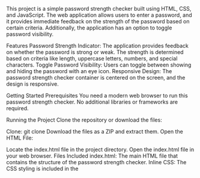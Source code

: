 This project is a simple password strength checker built using HTML, CSS, and JavaScript. The web application allows users to enter a password, and it provides immediate feedback on the strength of the password based on certain criteria. Additionally, the application has an option to toggle password visibility.

Features
Password Strength Indicator: The application provides feedback on whether the password is strong or weak. The strength is determined based on criteria like length, uppercase letters, numbers, and special characters.
Toggle Password Visibility: Users can toggle between showing and hiding the password with an eye icon.
Responsive Design: The password strength checker container is centered on the screen, and the design is responsive.

Getting Started
Prerequisites
You need a modern web browser to run this password strength checker. No additional libraries or frameworks are required.

Running the Project
Clone the repository or download the files:

Clone: git clone <repository-url>
Download the files as a ZIP and extract them.
Open the HTML File:

Locate the index.html file in the project directory.
Open the index.html file in your web browser.
Files Included
index.html: The main HTML file that contains the structure of the password strength checker.
Inline CSS: The CSS styling is included in the <style> tag within the HTML file.
JavaScript: JavaScript functionality is provided in a <script> tag inside the HTML file

Usage
Open the Password Strength Checker:

Use your browser to open the index.html file.
Enter a Password:

Enter your desired password in the input field. As you type, a strength indicator will be shown below the input field.
Check Password Strength:

The password strength will be evaluated based on the following criteria:
Length is at least 8 characters.
Contains at least one uppercase letter.
Contains at least one number.
Contains at least one special character (e.g., !@#$%^&*).
If the password meets all criteria, it is marked as "Strong" with a green checkmark (✔️). Otherwise, it is marked as "Weak" with a red cross (❌).
Toggle Password Visibility:

Click the eye icon (👁️) to toggle between showing and hiding the password.
Project Structure
The password strength checker is composed of the following components:

HTML: Provides the structure of the page.

The password input field, the toggle button (👁️), and the strength message container.
CSS: Inline CSS is used to style the page and its components.

The main container is centered vertically and horizontally.
The password input and the feedback message are styled for better readability.
JavaScript: Adds interactivity to the page.

The checkPasswordStrength() function is used to evaluate the strength of the password.
Event listeners handle the password visibility toggle and the password strength evaluation.


![image](https://github.com/user-attachments/assets/bc52ec3e-78fc-415b-a405-052774110335)

